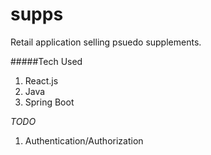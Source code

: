 # supps
Retail application selling psuedo supplements.

#####Tech Used
1. React.js
2. Java
3. Spring Boot

*TODO*
1. Authentication/Authorization
